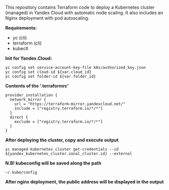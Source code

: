 This repository contains Terraform code to deploy a Kubernetes cluster (managed) in Yandex Cloud with automatic node scaling. It also includes an Nginx deployment with pod autoscaling.

**Requirements:**
- yc (cli)
- terraform (cli)
- kubectl


**Init for Yandex.Cloud:**
```
yc config set service-account-key-file k8s/authorized_key.json
yc config set cloud-id ${var.cloud_id}
yc config set folder-id ${var.folder_id}
```

**Contents of the '.terraformrc'**
```
provider_installation {
  network_mirror {
    url = "https://terraform-mirror.yandexcloud.net/"
    include = ["registry.terraform.io/*/*"]
  }
  direct {
    exclude = ["registry.terraform.io/*/*"]
  }
}
```
**After deploying the cluster, copy and execute output**
```
yc managed-kubernetes cluster get-credentials --id ${yandex_kubernetes_cluster.zonal_cluster.id} --external
```

**N.B! kubeconfig will be saved along the path**
```
~/.kube/config
```
**After nginx deployment, the public address will be displayed in the output**